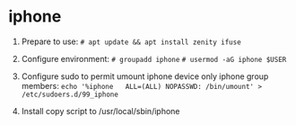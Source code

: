 # iphone
1. Prepare to use:
`# apt update && apt install zenity ifuse`

2. Configure environment:
`# groupadd iphone`
`# usermod -aG iphone $USER`
 
3. Configure sudo to permit umount iphone device only iphone group members:
`echo '%iphone   ALL=(ALL) NOPASSWD: /bin/umount' > /etc/sudoers.d/99_iphone`
	 	
4. Install copy script to /usr/local/sbin/iphone
